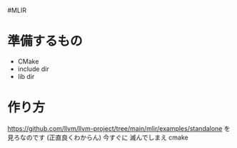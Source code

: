 #MLIR 
# 準備するもの
- CMake
- include dir
- lib dir
# 作り方
https://github.com/llvm/llvm-project/tree/main/mlir/examples/standalone
を見ろなのです
(正直良くわからん)
今すぐに 滅んでしまえ cmake